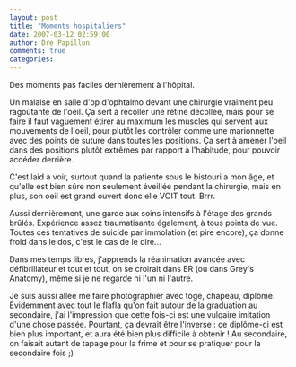```yaml
---
layout: post
title: "Moments hospitaliers"
date: 2007-03-12 02:59:00
author: Dre Papillon
comments: true
categories: 
---
```



Des moments pas faciles dernièrement à l'hôpital.

Un malaise en salle d'op d'ophtalmo devant une chirurgie vraiment peu ragoûtante de l'oeil. Ça sert à recoller une rétine décollée, mais pour se faire il faut vaguement étirer au maximum les muscles qui servent aux mouvements de l'oeil, pour plutôt les contrôler comme une marionnette avec des points de suture dans toutes les positions. Ça sert à amener l'oeil dans des positions plutôt extrêmes par rapport à l'habitude, pour pouvoir accéder derrière.

C'est laid à voir, surtout quand la patiente sous le bistouri a mon âge, et qu'elle est bien sûre non seulement éveillée pendant la chirurgie, mais en plus, son oeil est grand ouvert donc elle VOIT tout. Brrr.

Aussi dernièrement, une garde aux soins intensifs à l'étage des grands brûlés. Expérience assez traumatisante également, à tous points de vue. Toutes ces tentatives de suicide par immolation (et pire encore), ça donne froid dans le dos, c'est le cas de le dire...

Dans mes temps libres, j'apprends la réanimation avancée avec défibrillateur et tout et tout, on se croirait dans ER (ou dans Grey's Anatomy), même si je ne regarde ni l'un ni l'autre.

Je suis aussi allée me faire photographier avec toge, chapeau, diplôme. Évidemment avec tout le flafla qu'on fait autour de la graduation au secondaire, j'ai l'impression que cette fois-ci est une vulgaire imitation d'une chose passée. Pourtant, ça devrait être l'inverse : ce diplôme-ci est bien plus important, et aura été bien plus difficile à obtenir ! Au secondaire, on faisait autant de tapage pour la frime et pour se pratiquer pour la secondaire fois ;)